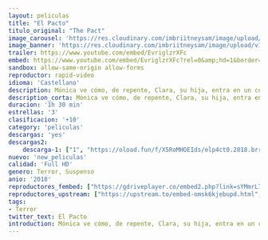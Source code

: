 ```yaml
---
layout: peliculas
title: "El Pacto"
titulo_original: "The Pact"
image_carousel: 'https://res.cloudinary.com/imbriitneysam/image/upload/v1545789179/pacto-poster-min.jpg'
image_banner: 'https://res.cloudinary.com/imbriitneysam/image/upload/v1545789178/pato-banner-min.jpg'
trailer: https://www.youtube.com/embed/EvriglzrXFc
embed: https://www.youtube.com/embed/EvriglzrXFc?rel=0&amp;hd=1&border=0&wmode=opaque&enablejsapi=1&modestbranding=1&controls=1&showinfo=1
sandbox: allow-same-origin allow-forms
reproductor: rapid-video
idioma: 'Castellano'
description: Mónica ve cómo, de repente, Clara, su hija, entra en un coma profundo e inexplicable. Cuando los médicos la dan por muerta, un desconocido le propone un pacto, él salvará a Clara pero, a cambio, Mónica deberá entregarle una vida. Mónica acepta y, contra todo pronóstico, su hija se salva. Ahora ella deberá entregarle otra vida a cambio.
description_corta: Mónica ve cómo, de repente, Clara, su hija, entra en un coma profundo e inexplicable. Cuando los médicos la dan por muerta, un desconocido le propone un pacto, él salvará a Clara pero, a cambio, Mónica deberá entregarle una...
duracion: '1h 30 min'
estrellas: '3'
clasificacion: '+10'
category: 'peliculas'
descargas: 'yes'
descargas2:
    descarga-1: ["1", "https://oload.fun/f/X5RoMHOEIds/elp4ct0.2018.brrip.720p.castellano_by_INTERNETCINE.ORG.mp4", "https://www.google.com/s2/favicons?domain=openload.co","OpenLoad","https://res.cloudinary.com/imbriitneysam/image/upload/v1541473684/mexico.png", "Latino", "Full HD"]
nuevo: 'new_peliculas'
calidad: 'Full HD'
genero: Terror, Suspenso
anio: '2018'
reproductores_fembed: ["https://gdriveplayer.co/embed2.php?link=sYMmrL7ja3hW51abarNUTAdw%252BLK%252BehHzzdmtVJyGzi%252FGc3pvURQKVG9PALVAhkBatZfUe0ru7EiWyrWF7sxpsxFvzQVdK2rbKqMbE5RxVt758cPLweK3fHSRm7g%252F3uMJgJPEQewYEkQCPC7Hjkc9ka92OrS%252BsObyB%252Fo45iWTYlK7EbPfsatpQhgqDNBJvIENUZauIN0Xq4oygtSkd%252FrGWFVKJgYbmC%252Ftg5gICshB6bV4cv4UWTqs4boRcIxnM%252FFtxLzxKCpdRdkc8003lPXbLOT4PtDss%252FfM1ufc5thpBLq2W6yIf7o6ujKTrWaEpILPN%252BDZUW%252BYTYMTEY3CvA1yuwnpCcdf2YKHuQRATobXQp%252BA%253D%253D","Castellano","https://myurlshort.live/v/zm1r4cj2403pn-5","Castellano","https://feurl.com/v/env87pw-091","Castellano","https://feurl.com/v/7qo7lmg7wvg","Castellano","https://mstream.space/9yecm807m62i","Castellano"]
reproductores_upstream: ["https://upstream.to/embed-omsk6kjebupd.html","Castellano"]
tags:
- Terror
twitter_text: El Pacto
introduction: Mónica ve cómo, de repente, Clara, su hija, entra en un coma profundo e inexplicable. Cuando los médicos la dan por muerta, un desconocido le propone un pacto, él salvará a Clara pero, a cambio, Mónica deberá entregarle una...
---
```



 







